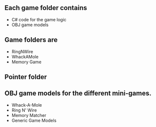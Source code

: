 ## Each game folder contains
* C# code for the game logic
* OBJ game models

## Game folders are
* RingNWire
* WhackAMole
* Memory Game

## Pointer folder


## OBJ game models for the different mini-games. 
* Whack-A-Mole
* Ring N' Wire
* Memory Matcher
* Generic Game Models
